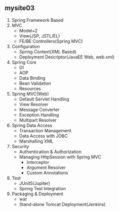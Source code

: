 ## mysite03

1. Spring Framework Based
2. MVC
    - Model+2
    - View(JSP, JSTL/EL)
    - FE/BE Controllers(Spring MVC)
3. Configuration
    - Spring Context(XML Based)
    - Deployment Descriptor(JavaEE Web, web.xml)
4. Spring Core
    - DI
    - AOP
    - Data Binding
    - Bean Validation
    - Resources
5. Spring MVC(Web)
    - Default Servlet Handling
    - View Resolver
    - Message Converter
    - Exception Handling
    - Multipart Resolver
6. Spring Data Access
    - Transaction Management
    - Data Access with JDBC
    - Marshalling XML
7. Security
    - Authentication &amp; Authorization
    - Managing HttpSession with Spring MVC
        + Interceptor
        + Argument Resolver
        + Custom Annotations
8. Test
    - JUnit5(Jupiter)
    - Spring Test Integration
9. Packaging &amp; Deployment
    - war
    - Stand-alone Tomcat Deployment(Jenkins)